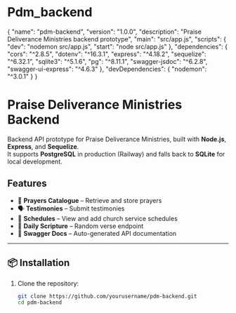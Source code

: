 # Pdm_backend
{
  "name": "pdm-backend",
  "version": "1.0.0",
  "description": "Praise Deliverance Ministries backend prototype",
  "main": "src/app.js",
  "scripts": {
    "dev": "nodemon src/app.js",
    "start": "node src/app.js"
  },
  "dependencies": {
    "cors": "^2.8.5",
    "dotenv": "^16.3.1",
    "express": "^4.18.2",
    "sequelize": "^6.32.1",
    "sqlite3": "^5.1.6",
    "pg": "^8.11.1",
    "swagger-jsdoc": "^6.2.8",
    "swagger-ui-express": "^4.6.3"
  },
  "devDependencies": {
    "nodemon": "^3.0.1"
  }
}
# Praise Deliverance Ministries Backend

Backend API prototype for Praise Deliverance Ministries, built with **Node.js**, **Express**, and **Sequelize**.  
It supports **PostgreSQL** in production (Railway) and falls back to **SQLite** for local development.

## Features
- 📖 **Prayers Catalogue** – Retrieve and store prayers
- 🗣 **Testimonies** – Submit testimonies
- 📅 **Schedules** – View and add church service schedules
- 📜 **Daily Scripture** – Random verse endpoint
- 📄 **Swagger Docs** – Auto-generated API documentation

---

## 📦 Installation

1. Clone the repository:
   ```bash
   git clone https://github.com/yourusername/pdm-backend.git
   cd pdm-backend
